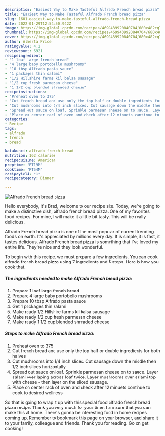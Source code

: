 ```yaml
---
description: "Easiest Way to Make Tasteful Alfrado French bread pizza"
title: "Easiest Way to Make Tasteful Alfrado French bread pizza"
slug: 1601-easiest-way-to-make-tasteful-alfrado-french-bread-pizza
date: 2022-01-29T12:54:50.942Z
image: https://img-global.cpcdn.com/recipes/4699439920840704/680x482cq70/alfrado-french-bread-pizza-recipe-main-photo.jpg
thumbnail: https://img-global.cpcdn.com/recipes/4699439920840704/680x482cq70/alfrado-french-bread-pizza-recipe-main-photo.jpg
cover: https://img-global.cpcdn.com/recipes/4699439920840704/680x482cq70/alfrado-french-bread-pizza-recipe-main-photo.jpg
author: Alberta Price
ratingvalue: 4.2
reviewcount: 6921
recipeingredient:
- "1 loaf large french bread"
- "4 large baby portobello mushrooms"
- "10 tbsp Alfrado pasta sauce"
- "1 packages thin salami"
- "1/2 Hillshire farms kil balsa sausage"
- "1/2 cup fresh parmesan cheese"
- "1 1/2 cup blended shreaded cheese"
recipeinstructions:
- "Preheat oven to 375"
- "Cut french bread and use only the top half or double ingredients for both halves"
- "Cut mushrooms into 1/4 inch slices. Cut sausage down the middle then 1/2 inch slices horizontally"
- "Spread out sauce on loaf. Sprinkle parmesan cheese on to sauce. Layer salami over laping across loaf twice. Layer mushrooms over salami top with cheese  then layer on the sliced sausage."
- "Place on center rack of oven and check after 12 minuets continue to cook to desired wellness"
categories:
- Recipe
tags:
- alfrado
- french
- bread

katakunci: alfrado french bread 
nutrition: 162 calories
recipecuisine: American
preptime: "PT19M"
cooktime: "PT54M"
recipeyield: "1"
recipecategory: Dinner

---
```



![Alfrado French bread pizza](https://img-global.cpcdn.com/recipes/4699439920840704/680x482cq70/alfrado-french-bread-pizza-recipe-main-photo.jpg)

Hello everybody, it's Brad, welcome to our recipe site. Today, we're going to make a distinctive dish, alfrado french bread pizza. One of my favorites food recipes. For mine, I will make it a little bit tasty. This will be really delicious.

Alfrado French bread pizza is one of the most popular of current trending foods on earth. It's appreciated by millions every day. It is simple, it is fast, it tastes delicious. Alfrado French bread pizza is something that I've loved my entire life. They're nice and they look wonderful.




To begin with this recipe, we must prepare a few ingredients. You can cook alfrado french bread pizza using 7 ingredients and 5 steps. Here is how you cook that.

<!--inarticleads1-->

##### The ingredients needed to make Alfrado French bread pizza:

1. Prepare 1 loaf large french bread
1. Prepare 4 large baby portobello mushrooms
1. Prepare 10 tbsp Alfrado pasta sauce
1. Get 1 packages thin salami
1. Make ready 1/2 Hillshire farms kil balsa sausage
1. Make ready 1/2 cup fresh parmesan cheese
1. Make ready 1 1/2 cup blended shreaded cheese




<!--inarticleads2-->

##### Steps to make Alfrado French bread pizza:

1. Preheat oven to 375
1. Cut french bread and use only the top half or double ingredients for both halves
1. Cut mushrooms into 1/4 inch slices. Cut sausage down the middle then 1/2 inch slices horizontally
1. Spread out sauce on loaf. Sprinkle parmesan cheese on to sauce. Layer salami over laping across loaf twice. Layer mushrooms over salami top with cheese  - then layer on the sliced sausage.
1. Place on center rack of oven and check after 12 minuets continue to cook to desired wellness




So that is going to wrap it up with this special food alfrado french bread pizza recipe. Thank you very much for your time. I am sure that you can make this at home. There's gonna be interesting food in home recipes coming up. Remember to bookmark this page on your browser, and share it to your family, colleague and friends. Thank you for reading. Go on get cooking!
